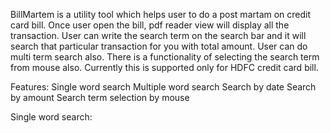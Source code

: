 BillMartem is a utility tool which helps user to do a post martam on credit card bill. Once user open the bill, pdf reader view will
display all the transaction. User can write the search term on the search bar and it will search that particular transaction for you
with total amount. User can do multi term search also. There is a functionality of selecting the search term from mouse also.
Currently this is supported only for HDFC credit card bill.

Features:
    Single word search
    Multiple word search
    Search by date
    Search by amount
    Search term selection by mouse

Single word search:


